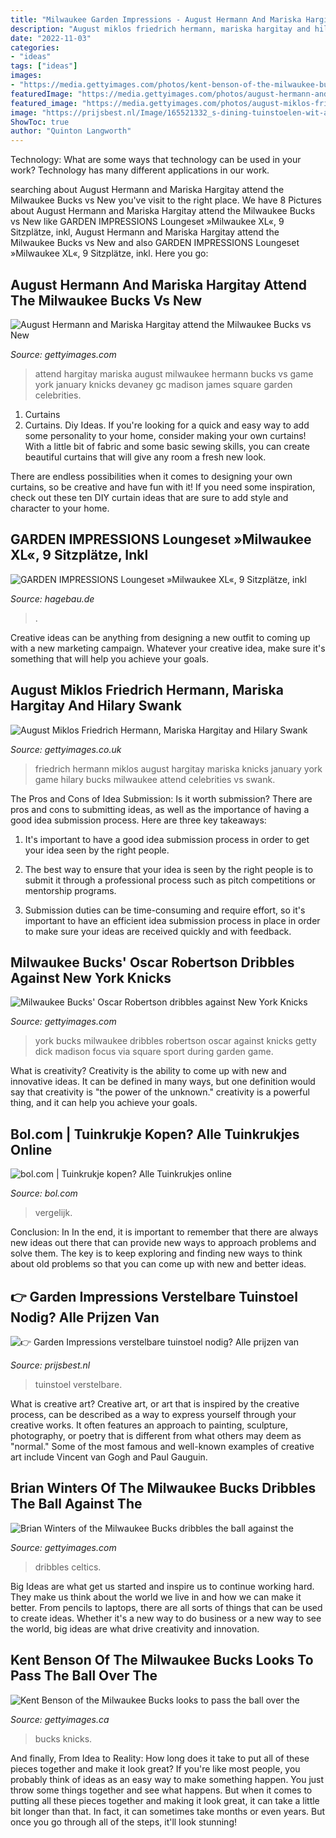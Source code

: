 ```yaml
---
title: "Milwaukee Garden Impressions - August Hermann And Mariska Hargitay Attend The Milwaukee Bucks Vs New"
description: "August miklos friedrich hermann, mariska hargitay and hilary swank"
date: "2022-11-03"
categories:
- "ideas"
tags: ["ideas"]
images:
- "https://media.gettyimages.com/photos/kent-benson-of-the-milwaukee-bucks-looks-to-pass-the-ball-over-the-picture-id1004554326"
featuredImage: "https://media.gettyimages.com/photos/august-hermann-and-mariska-hargitay-attend-the-milwaukee-bucks-vs-new-picture-id504519548"
featured_image: "https://media.gettyimages.com/photos/august-miklos-friedrich-hermann-mariska-hargitay-and-hilary-swank-picture-id504517294"
image: "https://prijsbest.nl/Image/165521332_s-dining-tuinstoelen-wit-aluminium-stoel-7438247290275-set857-vendiro-tuinmeubelland-vdp-set-garden-impressions-cotorra-tuinstoel-mat-stuks.jpg"
ShowToc: true
author: "Quinton Langworth"
---
```



Technology: What are some ways that technology can be used in your work?
Technology has many different applications in our work.

	

		
searching about August Hermann and Mariska Hargitay attend the Milwaukee Bucks vs New you've visit to the right place. We have 8 Pictures about August Hermann and Mariska Hargitay attend the Milwaukee Bucks vs New like GARDEN IMPRESSIONS Loungeset »Milwaukee XL«, 9 Sitzplätze, inkl, August Hermann and Mariska Hargitay attend the Milwaukee Bucks vs New and also GARDEN IMPRESSIONS Loungeset »Milwaukee XL«, 9 Sitzplätze, inkl. Here you go:
		
    
## August Hermann And Mariska Hargitay Attend The Milwaukee Bucks Vs New

<img loading=lazy src="https://media.gettyimages.com/photos/august-hermann-and-mariska-hargitay-attend-the-milwaukee-bucks-vs-new-picture-id504519548" onerror="this.onerror=null;this.src='https://tse4.mm.bing.net/th?id=OIP.CzqLD1J-z2eF1mlTSUwjjQHaHs&amp;pid=15.1';" alt="August Hermann and Mariska Hargitay attend the Milwaukee Bucks vs New">

_Source: gettyimages.com_

>attend hargitay mariska august milwaukee hermann bucks vs game york january knicks devaney gc madison james square garden celebrities. 

	

1. Curtains
1. Curtains. Diy Ideas.
If you're looking for a quick and easy way to add some personality to your home, consider making your own curtains! With a little bit of fabric and some basic sewing skills, you can create beautiful curtains that will give any room a fresh new look.

There are endless possibilities when it comes to designing your own curtains, so be creative and have fun with it! If you need some inspiration, check out these ten DIY curtain ideas that are sure to add style and character to your home.

    
## GARDEN IMPRESSIONS Loungeset »Milwaukee XL«, 9 Sitzplätze, Inkl

<img loading=lazy src="https://image.hagebau.de/web_detail/loungeset-milwaukee-xl-9-sitzplaetze-inkl-auflagen--2000000000034245.jpg" onerror="this.onerror=null;this.src='https://tse1.mm.bing.net/th?id=OIP.Iddqfo3rc-Jvvg0vDJo1uwAAAA&amp;pid=15.1';" alt="GARDEN IMPRESSIONS Loungeset »Milwaukee XL«, 9 Sitzplätze, inkl">

_Source: hagebau.de_

>. 

	

Creative ideas can be anything from designing a new outfit to coming up with a new marketing campaign. Whatever your creative idea, make sure it's something that will help you achieve your goals.

    
## August Miklos Friedrich Hermann, Mariska Hargitay And Hilary Swank

<img loading=lazy src="https://media.gettyimages.com/photos/august-miklos-friedrich-hermann-mariska-hargitay-and-hilary-swank-picture-id504517294" onerror="this.onerror=null;this.src='https://tse3.mm.bing.net/th?id=OIP.qOh-c6f1KFd8Bhw1cLQ4OQHaIj&amp;pid=15.1';" alt="August Miklos Friedrich Hermann, Mariska Hargitay and Hilary Swank">

_Source: gettyimages.co.uk_

>friedrich hermann miklos august hargitay mariska knicks january york game hilary bucks milwaukee attend celebrities vs swank. 

	

The Pros and Cons of Idea Submission: Is it worth submission?
There are pros and cons to submitting ideas, as well as the importance of having a good idea submission process. Here are three key takeaways:
1. It's important to have a good idea submission process in order to get your idea seen by the right people.

2. The best way to ensure that your idea is seen by the right people is to submit it through a professional process such as pitch competitions or mentorship programs.

3. Submission duties can be time-consuming and require effort, so it's important to have an efficient idea submission process in place in order to make sure your ideas are received quickly and with feedback.

    
## Milwaukee Bucks&#039; Oscar Robertson Dribbles Against New York Knicks

<img loading=lazy src="https://media.gettyimages.com/photos/milwaukee-bucks-oscar-robertson-dribbles-against-new-york-knicks-dick-picture-id51894893" onerror="this.onerror=null;this.src='https://tse1.mm.bing.net/th?id=OIP.9dPsRgEaHqmJxw6dRl3JdQHaK_&amp;pid=15.1';" alt="Milwaukee Bucks&#039; Oscar Robertson dribbles against New York Knicks">

_Source: gettyimages.com_

>york bucks milwaukee dribbles robertson oscar against knicks getty dick madison focus via square sport during garden game. 

	

What is creativity?
Creativity is the ability to come up with new and innovative ideas. It can be defined in many ways, but one definition would say that creativity is "the power of the unknown." creativity is a powerful thing, and it can help you achieve your goals.

    
## Bol.com | Tuinkrukje Kopen? Alle Tuinkrukjes Online

<img loading=lazy src="https://s.s-bol.com/imgbase0/imagebase3/regular/FC/2/3/9/5/9200000104985932.jpg" onerror="this.onerror=null;this.src='https://tse1.mm.bing.net/th?id=OIP.bRkEd6X4fu1CwQ8CojcpMAAAAA&amp;pid=15.1';" alt="bol.com | Tuinkrukje kopen? Alle Tuinkrukjes online">

_Source: bol.com_

>vergelijk. 

	

Conclusion: In
In the end, it is important to remember that there are always new ideas out there that can provide new ways to approach problems and solve them. The key is to keep exploring and finding new ways to think about old problems so that you can come up with new and better ideas.

    
## 👉 Garden Impressions Verstelbare Tuinstoel Nodig? Alle Prijzen Van

<img loading=lazy src="https://prijsbest.nl/Image/165521332_s-dining-tuinstoelen-wit-aluminium-stoel-7438247290275-set857-vendiro-tuinmeubelland-vdp-set-garden-impressions-cotorra-tuinstoel-mat-stuks.jpg" onerror="this.onerror=null;this.src='https://tse2.mm.bing.net/th?id=OIP.oHl60Dch3hjwC5dNCfkeGwHaHz&amp;pid=15.1';" alt="👉 Garden Impressions verstelbare tuinstoel nodig? Alle prijzen van">

_Source: prijsbest.nl_

>tuinstoel verstelbare. 

	

What is creative art?
Creative art, or art that is inspired by the creative process, can be described as a way to express yourself through your creative works. It often features an approach to painting, sculpture, photography, or poetry that is different from what others may deem as "normal." Some of the most famous and well-known examples of creative art include Vincent van Gogh and Paul Gauguin.

    
## Brian Winters Of The Milwaukee Bucks Dribbles The Ball Against The

<img loading=lazy src="https://media.gettyimages.com/photos/brian-winters-of-the-milwaukee-bucks-dribbles-the-ball-against-the-picture-id164298687" onerror="this.onerror=null;this.src='https://tse1.mm.bing.net/th?id=OIP.toEkbVwnSnWm7UDdUIxPOQHaLH&amp;pid=15.1';" alt="Brian Winters of the Milwaukee Bucks dribbles the ball against the">

_Source: gettyimages.com_

>dribbles celtics. 

	

Big Ideas are what get us started and inspire us to continue working hard. They make us think about the world we live in and how we can make it better. From pencils to laptops, there are all sorts of things that can be used to create ideas. Whether it's a new way to do business or a new way to see the world, big ideas are what drive creativity and innovation.

    
## Kent Benson Of The Milwaukee Bucks Looks To Pass The Ball Over The

<img loading=lazy src="https://media.gettyimages.com/photos/kent-benson-of-the-milwaukee-bucks-looks-to-pass-the-ball-over-the-picture-id1004554326" onerror="this.onerror=null;this.src='https://tse1.mm.bing.net/th?id=OIP.RdaEskyjlvwVs875qSlsEAHaK-&amp;pid=15.1';" alt="Kent Benson of the Milwaukee Bucks looks to pass the ball over the">

_Source: gettyimages.ca_

>bucks knicks. 

	

And finally, From Idea to Reality: How long does it take to put all of these pieces together and make it look great?
If you're like most people, you probably think of ideas as an easy way to make something happen. You just throw some things together and see what happens. But when it comes to putting all these pieces together and making it look great, it can take a little bit longer than that. In fact, it can sometimes take months or even years. But once you go through all of the steps, it'll look stunning!


